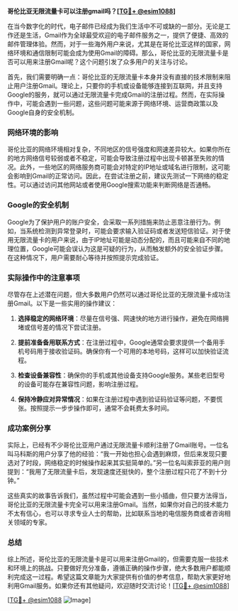 **哥伦比亚无限流量卡可以注册gmail吗？[[TG💪+ @esim1088](https://t.me/s/esim1088)]**

在当今数字化的时代，电子邮件已经成为我们生活中不可或缺的一部分。无论是工作还是生活，Gmail作为全球最受欢迎的电子邮件服务之一，提供了便捷、高效的邮件管理体验。然而，对于一些海外用户来说，尤其是在哥伦比亚这样的国家，网络环境和通信限制可能会成为使用Gmail的障碍。那么，哥伦比亚的无限流量卡是否可以用来注册Gmail呢？这个问题引发了众多用户的关注与讨论。

首先，我们需要明确一点：哥伦比亚的无限流量卡本身并没有直接的技术限制来阻止用户注册Gmail。理论上，只要你的手机或设备能够连接到互联网，并且支持Google的服务，就可以通过无限流量卡完成Gmail的注册过程。然而，在实际操作中，可能会遇到一些问题，这些问题可能来源于网络环境、运营商政策以及Google自身的安全机制。

### 网络环境的影响

哥伦比亚的网络环境相对复杂，不同地区的信号强度和网速差异较大。如果你所在的地方网络信号较弱或者不稳定，可能会导致注册过程中出现卡顿甚至失败的情况。此外，一些地区的网络服务商可能会对特定的IP地址或域名进行限制，这可能会影响到Gmail的正常访问。因此，在尝试注册之前，建议先测试一下网络的稳定性。可以通过访问其他网站或者使用Google搜索功能来判断网络是否通畅。

### Google的安全机制

Google为了保护用户的账户安全，会采取一系列措施来防止恶意注册行为。例如，当系统检测到异常登录时，可能会要求输入验证码或者发送短信验证。对于使用无限流量卡的用户来说，由于IP地址可能是动态分配的，而且可能来自不同的地理位置，Google可能会误认为这是可疑的行为，从而触发额外的安全验证步骤。在这种情况下，用户需要耐心等待并按照提示完成验证。

### 实际操作中的注意事项

尽管存在上述潜在问题，但大多数用户仍然可以通过哥伦比亚的无限流量卡成功注册Gmail。以下是一些实用的操作建议：

1. **选择稳定的网络环境**：尽量在信号强、网速快的地方进行操作，避免在网络拥堵或信号差的情况下尝试注册。
   
2. **提前准备备用联系方式**：在注册过程中，Google通常会要求提供一个备用手机号码用于接收验证码。确保你有一个可用的本地号码，这样可以加快验证流程。

3. **检查设备兼容性**：确保你的手机或其他设备支持Google服务。某些老旧型号的设备可能存在兼容性问题，影响注册过程。

4. **保持冷静应对异常情况**：如果在注册过程中遇到验证码验证等问题，不要慌张。按照提示一步步操作即可，通常不会耗费太多时间。

### 成功案例分享

实际上，已经有不少哥伦比亚用户通过无限流量卡顺利注册了Gmail账号。一位名叫马科斯的用户分享了他的经验：“我一开始也担心会遇到麻烦，但后来发现只要选对了时段，网络稳定的时候操作起来其实挺简单的。”另一位名叫索菲亚的用户则提到：“我用了无限流量卡后，发现速度还挺快的，整个注册过程只花了不到十分钟。”

这些真实的故事告诉我们，虽然过程中可能会遇到一些小插曲，但只要方法得当，哥伦比亚的无限流量卡完全可以用来注册Gmail。当然，如果你对自己的技术能力不太有信心，也可以寻求专业人士的帮助，比如联系当地的电信服务商或者咨询相关领域的专家。

### 总结

综上所述，哥伦比亚的无限流量卡是可以用来注册Gmail的，但需要克服一些技术和环境上的挑战。只要做好充分准备，遵循正确的操作步骤，绝大多数用户都能顺利完成这一过程。希望这篇文章能为大家提供有价值的参考信息，帮助大家更好地利用Gmail服务。如果你还有其他疑问，欢迎随时交流讨论！[[TG💪+ @esim1088](https://t.me/s/esim1088)]

[[TG💪+ @esim1088](https://t.me/s/esim1088) ![Image](https://i.postimg.cc/4NQfJmqS/Snipaste-2025-05-13-00-14-12.png)]